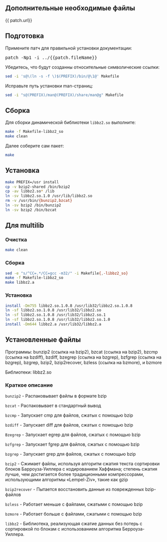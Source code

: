 <package-info :package="package" showsbu2 ></package-info>

<script>
		new Vue({
		el: '#main',
		data: { package: {}, patch: {} },
		mounted: function () {
				this.getPackage('bzip2');
				this.getBzipPatch();
		},
		methods: {
			getPackage: function(name) {
					getPackage(name)
					.then(response => this.package = response);
			},
			getBzipPatch: function() {
					getPackage('bzip2-patch')
					.then(response => this.patch = response);
			},
		}
  })
</script>

## Дополнительные необходимые файлы

<a :href="patch.url">{{ patch.url}}</a>

## Подготовка

Примените патч для правильной установки документации:

<pre class="pre">
patch -Np1 -i ../{{patch.fileName}}
</pre>

Убедитесь, что будут созданны относительные символические ссылки:

```bash
sed -i 's@\(ln -s -f \)$(PREFIX)/bin/@\1@' Makefile
```

Исправьте путь установки man-страниц:

```bash
sed -i "s@(PREFIX)/man@(PREFIX)/share/man@g" Makefile
```

## Сборка

Для сборки динамической библиотеки `libbz2.so` выполните:

```bash
make -f Makefile-libbz2_so
make clean
```

Далее соберите сам пакет:

```bash
make
```

## Установка

```bash
make PREFIX=/usr install
cp -v bzip2-shared /bin/bzip2
cp -av libbz2.so* /lib
ln -sv libbz2.so.1.0 /usr/lib/libbz2.so
rm -v /usr/bin/{bunzip2,bzcat}
ln -sv bzip2 /bin/bunzip2
ln -sv bzip2 /bin/bzcat
```
 
## Для multilib

### Очистка

```bash
make clean
```

### Сборка 

```bash
sed -e "s/^CC=.*/CC=gcc -m32/" -i Makefile{,-libbz2_so}
make -f Makefile-libbz2_so
make libbz2.a
```

### Установка

```bash
install -Dm755 libbz2.so.1.0.8 /usr/lib32/libbz2.so.1.0.8
ln -sf libbz2.so.1.0.8 /usr/lib32/libbz2.so
ln -sf libbz2.so.1.0.8 /usr/lib32/libbz2.so.1
ln -sf libbz2.so.1.0.8 /usr/lib32/libbz2.so.1.0
install -Dm644 libbz2.a /usr/lib32/libbz2.a
```

## Установленные файлы

Программы: bunzip2 (ссылка на bzip2), bzcat (ссылка на bzip2), bzcmp (ссылка на bzdiff), bzdiff, bzegrep (ссылка на bzgrep), bzfgrep (ссылка на bzgrep), bzgrep, bzip2, bzip2recover, bzless (ссылка на bzmore), и bzmore

Библиотеки: libbz2.so

### Краткое описание

`bunzip2` - Распаковывает файлы в формате bzip

`bzcat` - Распаковывает в стандартный вывод

`bzcmp` - Запускает cmp для файлов, сжатых с помощью bzip

`bzdiff` - Запускает diff для файлов, сжатых с помощью bzip

`Bzegrep` - Запускает egrep для файлов, сжатых с помощью bzip

`bzfgrep` - Запускает fgrep для файлов, сжатых с помощью bzip

`bzgrep` - Запускает grep для файлов, сжатых с помощью bzip

`bzip2` - Сжимает файлы, используя алгоритм сжатия текста сортировки блоков Барроуза-Уиллера с кодированием Хаффмана; степень сжатия лучше, чем достигается более традиционными компрессорами, использующими алгоритмы «Lempel-Ziv», такие как gzip

`bzip2recover` - Пытается восстановить данные из поврежденных bzip-файлов

`bzless` - Работает меньше с файлами, сжатыми с помощью bzip

`bzmore` - Работает больше с файлами, сжатыми с помощью bzip

`libbz2` - Библиотека, реализующая сжатие данных без потерь с сортировкой по блокам с использованием алгоритма Берроуза-Уиллера. 
